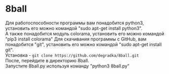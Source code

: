 # 8ball
Для работоспособности программы вам понадобится python3, установить его можно командой "sudo apt-get install python3".<br>
А также понадобится модуль colorama, установить его можно командой "pip3 install colorama"
Для скачивания программы с GitHub, вам понадобится "git", установить его можно командой "sudo apt-get install git".<br>
Установка - ```git clone https://github.com/degradka/8ball.git```<br>
После, перейдите в директорию 8ball.<br>
Запустите 8ball.py используя команду "python3 8ball.py"<br>
